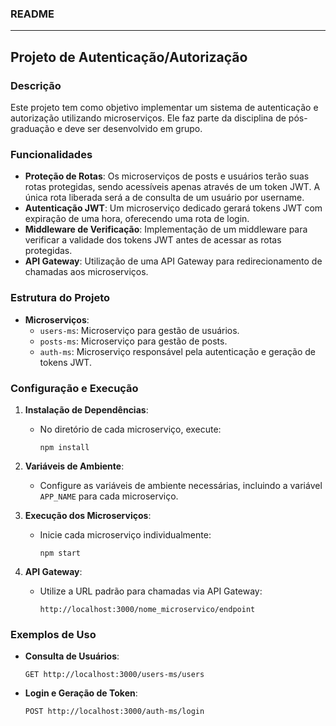 ### README

---

## Projeto de Autenticação/Autorização

### Descrição

Este projeto tem como objetivo implementar um sistema de autenticação e autorização utilizando microserviços. Ele faz parte da disciplina de pós-graduação e deve ser desenvolvido em grupo.

### Funcionalidades

- **Proteção de Rotas**: Os microserviços de posts e usuários terão suas rotas protegidas, sendo acessíveis apenas através de um token JWT. A única rota liberada será a de consulta de um usuário por username.
- **Autenticação JWT**: Um microserviço dedicado gerará tokens JWT com expiração de uma hora, oferecendo uma rota de login.
- **Middleware de Verificação**: Implementação de um middleware para verificar a validade dos tokens JWT antes de acessar as rotas protegidas.
- **API Gateway**: Utilização de uma API Gateway para redirecionamento de chamadas aos microserviços.

### Estrutura do Projeto

- **Microserviços**:
  - `users-ms`: Microserviço para gestão de usuários.
  - `posts-ms`: Microserviço para gestão de posts.
  - `auth-ms`: Microserviço responsável pela autenticação e geração de tokens JWT.

### Configuração e Execução

1.  **Instalação de Dependências**:

    - No diretório de cada microserviço, execute:

      `npm install`

2.  **Variáveis de Ambiente**:

    - Configure as variáveis de ambiente necessárias, incluindo a variável `APP_NAME` para cada microserviço.

3.  **Execução dos Microserviços**:

    - Inicie cada microserviço individualmente:

      `npm start`

4.  **API Gateway**:

    - Utilize a URL padrão para chamadas via API Gateway:

      `http://localhost:3000/nome_microservico/endpoint`

### Exemplos de Uso

- **Consulta de Usuários**:

  `GET http://localhost:3000/users-ms/users`

- **Login e Geração de Token**:

  `POST http://localhost:3000/auth-ms/login`
